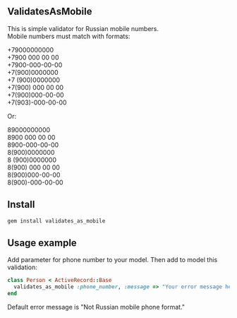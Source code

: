 ## ValidatesAsMobile

This is simple validator for Russian mobile numbers.  
Mobile numbers must match with formats:

+79000000000  
+7900 000 00 00  
+7900-000-00-00  
+7(900)0000000  
+7 (900)0000000  
+7(900) 000 00 00  
+7(900)000-00-00  
+7(903)-000-00-00

Or:

89000000000  
8900 000 00 00  
8900-000-00-00  
8(900)0000000  
8 (900)0000000  
8(900) 000 00 00  
8(900)000-00-00  
8(900)-000-00-00

## Install

```bash
gem install validates_as_mobile
```

## Usage example

Add parameter for phone number to your model. Then add to model this validation:

```ruby
class Person < ActiveRecord::Base
  validates_as_mobile :phone_number, :message => "Your error message here", :allow_nil => false
end
```

Default error message is "Not Russian mobile phone format."